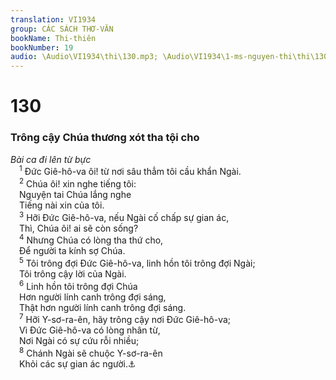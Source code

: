 ```yaml
---
translation: VI1934
group: CÁC SÁCH THƠ-VĂN
bookName: Thi-thiên 
bookNumber: 19
audio: \Audio\VI1934\thi\130.mp3; \Audio\VI1934\1-ms-nguyen-thi\thi\130.mp3
---
```


<div class="title"><h1>130</h1><h3>Trông cậy Chúa thương xót tha tội cho</h3><i>Bài ca đi lên từ bực</i></div>
<span class="verse thi_130_1"> <sup>1</sup> Đức Giê-hô-va ôi! từ nơi sâu thẳm tôi cầu khẩn Ngài. <br/></span>
<span class="verse thi_130_2"> <sup>2</sup> Chúa ôi! xin nghe tiếng tôi: <br/> Nguyện tai Chúa lắng nghe <br/> Tiếng nài xin của tôi. <br/></span>
<span class="verse thi_130_3"> <sup>3</sup> Hỡi Đức Giê-hô-va, nếu Ngài cố chấp sự gian ác, <br/> Thì, Chúa ôi! ai sẽ còn sống? <br/></span>
<span class="verse thi_130_4"> <sup>4</sup> Nhưng Chúa có lòng tha thứ cho, <br/> Để người ta kính sợ Chúa. <br/></span>
<span class="verse thi_130_5"> <sup>5</sup> Tôi trông đợi Đức Giê-hô-va, linh hồn tôi trông đợi Ngài; <br/> Tôi trông cậy lời của Ngài. <br/></span>
<span class="verse thi_130_6"> <sup>6</sup> Linh hồn tôi trông đợi Chúa <br/> Hơn người lính canh trông đợi sáng, <br/> Thật hơn người lính canh trông đợi sáng. <br/></span>
<span class="verse thi_130_7"> <sup>7</sup> Hỡi Y-sơ-ra-ên, hãy trông cậy nơi Đức Giê-hô-va; <br/> Vì Đức Giê-hô-va có lòng nhân từ, <br/> Nơi Ngài có sự cứu rỗi nhiều; <br/></span>
<span class="verse thi_130_8"> <sup>8</sup> Chánh Ngài sẽ chuộc Y-sơ-ra-ên <br/> Khỏi các sự gian ác người.<a data-toggle="tooltip" data-placement="bottom" title="Mat 1:21; Tit 2:14">⚓</a><br/></span>
